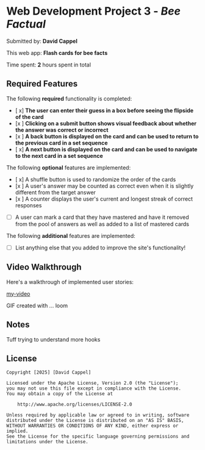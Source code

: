 # Web Development Project 3 - *Bee Factual*

Submitted by: **David Cappel**

This web app: **Flash cards for bee facts**

Time spent: **2** hours spent in total

## Required Features

The following **required** functionality is completed:

- [ x] **The user can enter their guess in a box before seeing the flipside of the card**
- [x ] **Clicking on a submit button shows visual feedback about whether the answer was correct or incorrect**
- [x ] **A back button is displayed on the card and can be used to return to the previous card in a set sequence**
- [ x] **A next button is displayed on the card and can be used to navigate to the next card in a set sequence**

The following **optional** features are implemented:

- [ x] A shuffle button is used to randomize the order of the cards
- [x ] A user's answer may be counted as correct even when it is slightly different from the target answer
- [x ] A counter displays the user's current and longest streak of correct responses
- [ ] A user can mark a card that they have mastered and have it removed from the pool of answers as well as added to a list of mastered cards

The following **additional** features are implemented:

* [ ] List anything else that you added to improve the site's functionality! 

## Video Walkthrough

Here's a walkthrough of implemented user stories:

[my-video](https://www.loom.com/share/372b392ee44c4f44beb3b61ccf363f9f?sid=dc947e4a-a7ea-4ed7-a376-52b701c5a01c)


GIF created with ...  loom


## Notes

Tuff trying to understand more hooks

## License

    Copyright [2025] [David Cappel]

    Licensed under the Apache License, Version 2.0 (the "License");
    you may not use this file except in compliance with the License.
    You may obtain a copy of the License at

        http://www.apache.org/licenses/LICENSE-2.0

    Unless required by applicable law or agreed to in writing, software
    distributed under the License is distributed on an "AS IS" BASIS,
    WITHOUT WARRANTIES OR CONDITIONS OF ANY KIND, either express or implied.
    See the License for the specific language governing permissions and
    limitations under the License.